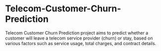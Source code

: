 # Telecom-Customer-Churn-Prediction
Telecom Customer Churn Prediction project aims to predict whether a customer will leave a telecom service provider (churn) or stay, based on various factors such as service usage, total charges, and contract details.
